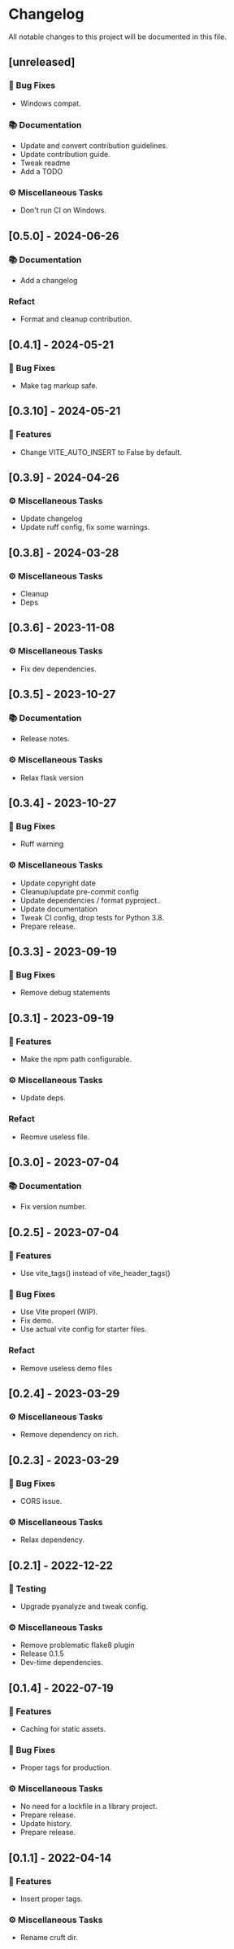 # Changelog

All notable changes to this project will be documented in this file.

## [unreleased]

### 🐛 Bug Fixes

- Windows compat.

### 📚 Documentation

- Update and convert contribution guidelines.
- Update contribution guide.
- Tweak readme
- Add a TODO

### ⚙️ Miscellaneous Tasks

- Don't run CI on Windows.

## [0.5.0] - 2024-06-26

### 📚 Documentation

- Add a changelog

### Refact

- Format and cleanup contribution.

## [0.4.1] - 2024-05-21

### 🐛 Bug Fixes

- Make tag markup safe.

## [0.3.10] - 2024-05-21

### 🚀 Features

- Change VITE_AUTO_INSERT to False by default.

## [0.3.9] - 2024-04-26

### ⚙️ Miscellaneous Tasks

- Update changelog
- Update ruff config, fix some warnings.

## [0.3.8] - 2024-03-28

### ⚙️ Miscellaneous Tasks

- Cleanup
- Deps

## [0.3.6] - 2023-11-08

### ⚙️ Miscellaneous Tasks

- Fix dev dependencies.

## [0.3.5] - 2023-10-27

### 📚 Documentation

- Release notes.

### ⚙️ Miscellaneous Tasks

- Relax flask version

## [0.3.4] - 2023-10-27

### 🐛 Bug Fixes

- Ruff warning

### ⚙️ Miscellaneous Tasks

- Update copyright date
- Cleanup/update pre-commit config
- Update dependencies / format pyproject..
- Update documentation
- Tweak CI config, drop tests for Python 3.8.
- Prepare release.

## [0.3.3] - 2023-09-19

### 🐛 Bug Fixes

- Remove debug statements

## [0.3.1] - 2023-09-19

### 🚀 Features

- Make the npm path configurable.

### ⚙️ Miscellaneous Tasks

- Update deps.

### Refact

- Reomve useless file.

## [0.3.0] - 2023-07-04

### 📚 Documentation

- Fix version number.

## [0.2.5] - 2023-07-04

### 🚀 Features

- Use vite_tags() instead of vite_header_tags()

### 🐛 Bug Fixes

- Use Vite properl (WIP).
- Fix demo.
- Use actual vite config for starter files.

### Refact

- Remove useless demo files

## [0.2.4] - 2023-03-29

### ⚙️ Miscellaneous Tasks

- Remove dependency on rich.

## [0.2.3] - 2023-03-29

### 🐛 Bug Fixes

- CORS issue.

### ⚙️ Miscellaneous Tasks

- Relax dependency.

## [0.2.1] - 2022-12-22

### 🧪 Testing

- Upgrade pyanalyze and tweak config.

### ⚙️ Miscellaneous Tasks

- Remove problematic flake8 plugin
- Release 0.1.5
- Dev-time dependencies.

## [0.1.4] - 2022-07-19

### 🚀 Features

- Caching for static assets.

### 🐛 Bug Fixes

- Proper tags for production.

### ⚙️ Miscellaneous Tasks

- No need for a lockfile in a library project.
- Prepare release.
- Update history.
- Prepare release.

## [0.1.1] - 2022-04-14

### 🚀 Features

- Insert proper tags.

### ⚙️ Miscellaneous Tasks

- Rename cruft dir.

<!-- generated by git-cliff -->
